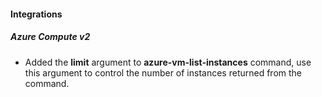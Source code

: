 
#### Integrations

##### Azure Compute v2

- Added the **limit** argument to **azure-vm-list-instances** command, use this argument to control the number of instances returned from the command.
